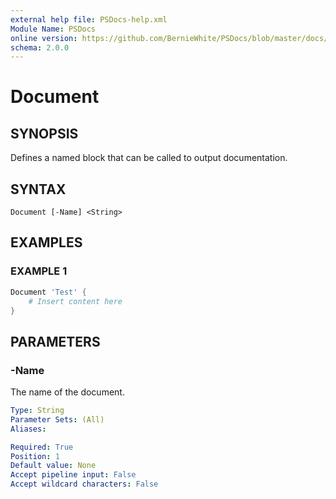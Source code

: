 ```yaml
---
external help file: PSDocs-help.xml
Module Name: PSDocs
online version: https://github.com/BernieWhite/PSDocs/blob/master/docs/keywords/PSDocs/en-US/Document.md
schema: 2.0.0
---
```


# Document

## SYNOPSIS

Defines a named block that can be called to output documentation.

## SYNTAX

```text
Document [-Name] <String>
```

## EXAMPLES

### EXAMPLE 1

```powershell
Document 'Test' {
    # Insert content here
}
```

## PARAMETERS

### -Name

The name of the document.

```yaml
Type: String
Parameter Sets: (All)
Aliases:

Required: True
Position: 1
Default value: None
Accept pipeline input: False
Accept wildcard characters: False
```
